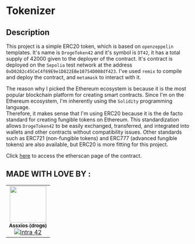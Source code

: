 # Tokenizer

## Description

This project is a simple ERC20 token, which is based on `openzeppelin` templates. It's name is `DrogeToken42` and it's symbol is `DT42`, it has a total supply of 42000 given to the deployer of the contract. It's contract is deployed on the `Sepolia` test network at the address `0xD0282c45CeC4f69E9e1D822EBe10754D008df423`. I've used `remix` to compile and deploy the contract, and `metamask` to interact with it.

The reason why I picked the Ethereum ecosystem is because it is the most popular blockchain platform for creating smart contracts. Since I'm on the Ethereum ecosystem, I'm inherently using the `Solidity` programming language.  
Therefore, it makes sense that I'm using ERC20 because it is the de facto standard for creating fungible tokens on Ethereum. This standardization allows `DrogeToken42` to be easily exchanged, transferred, and integrated into wallets and other contracts without compatibility issues. Other standards such as ERC721 (non-fungible tokens) and ERC777 (advanced fungible tokens) are also available, but ERC20 is more fitting for this project.

Click [here](https://sepolia.etherscan.io/address/0xD0282c45CeC4f69E9e1D822EBe10754D008df423) to access the etherscan page of the contract.

## MADE WITH LOVE BY :

<!-- ALL-CONTRIBUTORS-LIST:START - Do not remove or modify this section -->
<!-- prettier-ignore-start -->
<!-- markdownlint-disable -->
<table>
  <tr>
    <td align="center"><a href="https://github.com/assxios/"><img src="https://avatars.githubusercontent.com/u/53396610?v=4" width="100px;" alt=""/><br /><sub><b>Assxios (droge)</b></sub></a><br /><a href="https://profile.intra.42.fr/users/droge" title="Intra 42"><img src="https://img.shields.io/badge/Paris-FFFFFF?style=plastic&logo=42&logoColor=000000" alt="Intra 42"/></a></td>
  </tr>
</table>
<!-- markdownlint-restore -->
<!-- prettier-ignore-end -->
<!-- ALL-CONTRIBUTORS-LIST:END -->